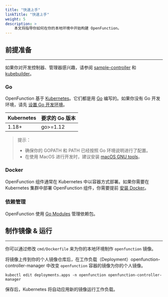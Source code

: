 ```yaml
---
title: "快速上手"
linkTitle: "快速上手"
weight: 5
description: >
    本文将指导你如何在你的本地环境中开始构建 OpenFunction。
---
```


## 前提准备

---

如果你对开发控制器、管理器感兴趣，请参阅 [sample-controller](https://github.com/kubernetes/sample-controller) 和 [kubebuilder](https://github.com/kubernetes-sigs/kubebuilder)。

### Go

OpenFunction 基于 [Kubernetes](https://github.com/kubernetes/kubernetes)。它们都是用 [Go](https://go.dev/) 编写的。如果你没有 Go 开发环境，请先 [设置 Go 开发环境](https://go.dev/doc/code)。

| Kubernetes | 要求的 Go 版本 |
| ---------- | -------------- |
| 1.18+      | go>=1.12       |

> 提示：
>
> - 确保你的 GOPATH 和 PATH 已经按照 Go 环境说明进行了配置。
> - 在使用 MacOS 进行开发时，建议安装 [macOS GNU tools](https://www.topbug.net/blog/2013/04/14/install-and-use-gnu-command-line-tools-in-mac-os-x)。

### Docker

OpenFunction 组件通常在 Kubernetes 中以容器方式部署。如果你需要在 Kubernetes 集群中部署 OpenFunction 组件，你需要提前 [安装 Docker](https://docs.docker.com/install/)。

### 依赖管理

OpenFunction 使用 [Go Modules](https://github.com/golang/go/wiki/Modules) 管理依赖包。

## 制作镜像 & 运行

---

你可以通过修改 `cmd/Dockerfile` 来为你的本地环境制作 `openfunction` 镜像。

将镜像上传到你的个人镜像仓库后，在工作负载（Deployment）openfunction-controller-manager 中改变 `openfunction` 容器的镜像为你的个人镜像。

```shell
kubectl edit deployments.apps -n openfunction openfunction-controller-manager
```

保存后，Kubernetes 将自动应用新的镜像运行工作负载。